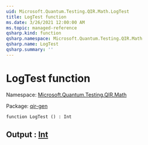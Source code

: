 ```yaml
---
uid: Microsoft.Quantum.Testing.QIR.Math.LogTest
title: LogTest function
ms.date: 3/26/2021 12:00:00 AM
ms.topic: managed-reference
qsharp.kind: function
qsharp.namespace: Microsoft.Quantum.Testing.QIR.Math
qsharp.name: LogTest
qsharp.summary: ''
---
```


# LogTest function

Namespace: [Microsoft.Quantum.Testing.QIR.Math](xref:Microsoft.Quantum.Testing.QIR.Math)

Package: [qir-gen](https://nuget.org/packages/qir-gen)




```qsharp
function LogTest () : Int
```


## Output : [Int](xref:microsoft.quantum.lang-ref.int)

